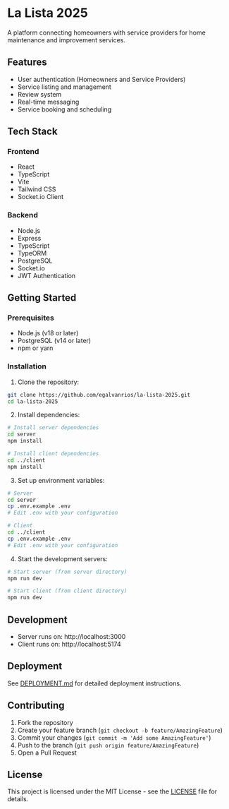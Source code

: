 # La Lista 2025

A platform connecting homeowners with service providers for home maintenance and improvement services.

## Features

- User authentication (Homeowners and Service Providers)
- Service listing and management
- Review system
- Real-time messaging
- Service booking and scheduling

## Tech Stack

### Frontend
- React
- TypeScript
- Vite
- Tailwind CSS
- Socket.io Client

### Backend
- Node.js
- Express
- TypeScript
- TypeORM
- PostgreSQL
- Socket.io
- JWT Authentication

## Getting Started

### Prerequisites

- Node.js (v18 or later)
- PostgreSQL (v14 or later)
- npm or yarn

### Installation

1. Clone the repository:
```bash
git clone https://github.com/egalvanrios/la-lista-2025.git
cd la-lista-2025
```

2. Install dependencies:
```bash
# Install server dependencies
cd server
npm install

# Install client dependencies
cd ../client
npm install
```

3. Set up environment variables:
```bash
# Server
cd server
cp .env.example .env
# Edit .env with your configuration

# Client
cd ../client
cp .env.example .env
# Edit .env with your configuration
```

4. Start the development servers:
```bash
# Start server (from server directory)
npm run dev

# Start client (from client directory)
npm run dev
```

## Development

- Server runs on: http://localhost:3000
- Client runs on: http://localhost:5174

## Deployment

See [DEPLOYMENT.md](DEPLOYMENT.md) for detailed deployment instructions.

## Contributing

1. Fork the repository
2. Create your feature branch (`git checkout -b feature/AmazingFeature`)
3. Commit your changes (`git commit -m 'Add some AmazingFeature'`)
4. Push to the branch (`git push origin feature/AmazingFeature`)
5. Open a Pull Request

## License

This project is licensed under the MIT License - see the [LICENSE](LICENSE) file for details.
